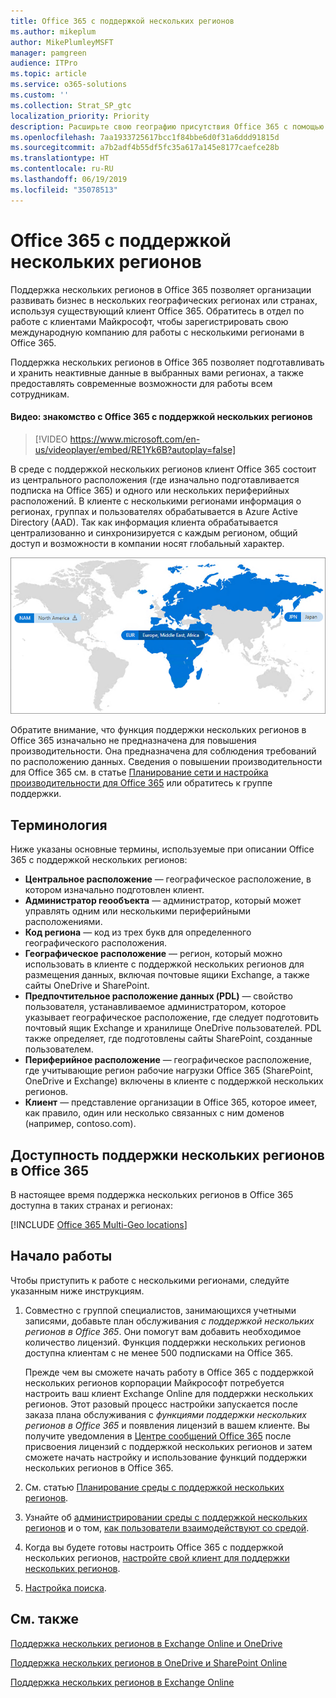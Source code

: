 ```yaml
---
title: Office 365 с поддержкой нескольких регионов
ms.author: mikeplum
author: MikePlumleyMSFT
manager: pamgreen
audience: ITPro
ms.topic: article
ms.service: o365-solutions
ms.custom: ''
ms.collection: Strat_SP_gtc
localization_priority: Priority
description: Расширьте свою географию присутствия Office 365 с помощью поддержки нескольких регионов в Office 365.
ms.openlocfilehash: 7aa1933725617bcc1f84bbe6d0f31a6ddd91815d
ms.sourcegitcommit: a7b2adf4b55df5fc35a617a145e8177caefce28b
ms.translationtype: HT
ms.contentlocale: ru-RU
ms.lasthandoff: 06/19/2019
ms.locfileid: "35078513"
---
```

# <a name="office-365-multi-geo"></a>Office 365 с поддержкой нескольких регионов

Поддержка нескольких регионов в Office 365 позволяет организации развивать бизнес в нескольких географических регионах или странах, используя существующий клиент Office 365. Обратитесь в отдел по работе с клиентами Майкрософт, чтобы зарегистрировать свою международную компанию для работы с несколькими регионами в Office 365.
  
Поддержка нескольких регионов в Office 365 позволяет подготавливать и хранить неактивные данные в выбранных вами регионах, а также предоставлять современные возможности для работы всем сотрудникам.

#### <a name="video-introducing-office-365-multi-geo"></a>Видео: знакомство с Office 365 с поддержкой нескольких регионов

> [!VIDEO https://www.microsoft.com/en-us/videoplayer/embed/RE1Yk6B?autoplay=false]

В среде с поддержкой нескольких регионов клиент Office 365 состоит из центрального расположения (где изначально подготавливается подписка на Office 365) и одного или нескольких периферийных расположений. В клиенте с несколькими регионами информация о регионах, группах и пользователях обрабатывается в Azure Active Directory (AAD). Так как информация клиента обрабатывается централизованно и синхронизируется с каждым регионом, общий доступ и возможности в компании носят глобальный характер.

![Снимок экрана: карта нескольких регионов в Центре администрирования SharePoint](media/multi-geo-world-map.png)

Обратите внимание, что функция поддержки нескольких регионов в Office 365 изначально не предназначена для повышения производительности. Она предназначена для соблюдения требований по расположению данных. Сведения о повышении производительности для Office 365 см. в статье [Планирование сети и настройка производительности для Office 365](https://support.office.com/article/e5f1228c-da3c-4654-bf16-d163daee8848) или обратитесь к группе поддержки.

## <a name="terminology"></a>Терминология

Ниже указаны основные термины, используемые при описании Office 365 с поддержкой нескольких регионов:

- **Центральное расположение** — географическое расположение, в котором изначально подготовлен клиент.
- **Администратор геообъекта** — администратор, который может управлять одним или несколькими периферийными расположениями.
- **Код региона** — код из трех букв для определенного географического расположения.
- **Географическое расположение** — регион, который можно использовать в клиенте с поддержкой нескольких регионов для размещения данных, включая почтовые ящики Exchange, а также сайты OneDrive и SharePoint.
- **Предпочтительное расположение данных (PDL)** — свойство пользователя, устанавливаемое администратором, которое указывает географическое расположение, где следует подготовить почтовый ящик Exchange и хранилище OneDrive пользователей. PDL также определяет, где подготовлены сайты SharePoint, созданные пользователем.
- **Периферийное расположение** — географическое расположение, где учитывающие регион рабочие нагрузки Office 365 (SharePoint, OneDrive и Exchange) включены в клиенте с поддержкой нескольких регионов.
- **Клиент** — представление организации в Office 365, которое имеет, как правило, один или несколько связанных с ним доменов (например, contoso.com).

## <a name="office-365-multi-geo-availability"></a>Доступность поддержки нескольких регионов в Office 365

В настоящее время поддержка нескольких регионов в Office 365 доступна в таких странах и регионах:

[!INCLUDE [Office 365 Multi-Geo locations](includes/office-365-multi-geo-locations.md)]

## <a name="getting-started"></a>Начало работы

Чтобы приступить к работе с несколькими регионами, следуйте указанным ниже инструкциям.

1. Совместно с группой специалистов, занимающихся учетными записями, добавьте план обслуживания _с поддержкой нескольких регионов в Office 365_. Они помогут вам добавить необходимое количество лицензий. Функция поддержки нескольких регионов доступна клиентам с не менее 500 подписками на Office 365.

   Прежде чем вы сможете начать работу в Office 365 с поддержкой нескольких регионов корпорации Майкрософт потребуется настроить ваш клиент Exchange Online для поддержки нескольких регионов. Этот разовый процесс настройки запускается после заказа плана обслуживания с *функциями поддержки нескольких регионов в Office 365* и появления лицензий в вашем клиенте. Вы получите уведомления в [Центре сообщений Office 365](https://support.office.com/article/38FB3333-BFCC-4340-A37B-DEDA509C2093) после присвоения лицензий с поддержкой нескольких регионов и затем сможете начать настройку и использование функций поддержки нескольких регионов в Office 365.

2. См. статью [Планирование среды с поддержкой нескольких регионов](plan-for-multi-geo.md).

3. Узнайте об [администрировании среды с поддержкой нескольких регионов](administering-a-multi-geo-environment.md) и о том, [как пользователи взаимодействуют со средой](multi-geo-user-experience.md).

4. Когда вы будете готовы настроить Office 365 с поддержкой нескольких регионов, [настройте свой клиент для поддержки нескольких регионов](multi-geo-tenant-configuration.md).

5. [Настройка поиска](configure-search-for-multi-geo.md).

## <a name="see-also"></a>См. также

[Поддержка нескольких регионов в Exchange Online и OneDrive](https://Aka.ms/GoMultiGeo)

[Поддержка нескольких регионов в OneDrive и SharePoint Online](https://docs.microsoft.com/office365/enterprise/multi-geo-capabilities-in-onedrive-and-sharepoint-online-in-office-365)

[Поддержка нескольких регионов в Exchange Online](https://docs.microsoft.com/office365/enterprise/multi-geo-capabilities-in-exchange-online)
